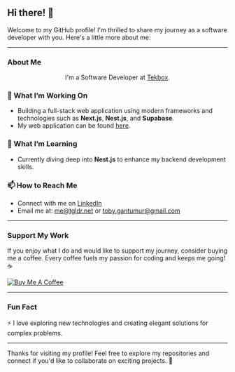 ## Hi there! 👋

Welcome to my GitHub profile! I'm thrilled to share my journey as a software developer with you. Here's a little more about me:

<hr />

### About Me

<div align="center">
  <p>I'm a Software Developer at <a href="https://www.tekbox.com.au/" target="_blank">Tekbox</a>.</p>
</div>

### 🔭 What I’m Working On
- Building a full-stack web application using modern frameworks and technologies such as **Next.js**, **Nest.js**, and **Supabase**.
- My web application can be found <u><a href="https://www.tgldr.net" target="_blank">here</a></u>.

### 🌱 What I’m Learning
- Currently diving deep into **Nest.js** to enhance my backend development skills.

### 📫 How to Reach Me
- Connect with me on [LinkedIn](https://www.linkedin.com/in/tobygan/)
- Email me at: [me@tgldr.net](mailto:me@tgldr.net) or [toby.gantumur@gmail.com](mailto:toby.gantumur@gmail.com)

<hr />

### Support My Work
If you enjoy what I do and would like to support my journey, consider buying me a coffee. Every coffee fuels my passion for coding and keeps me going! ☕

<a href="https://www.buymeacoffee.com/gtrtuugii" target="_blank">
  <img src="https://img.buymeacoffee.com/button-api/?text=Buy me a coffee&emoji=☕&slug=gtrtuugii&button_colour=FFDD00&font_colour=000000&font_family=Arial&outline_colour=000000&coffee_colour=ffffff" alt="Buy Me A Coffee" />
</a>

<hr />

### Fun Fact
⚡ I love exploring new technologies and creating elegant solutions for complex problems.

---

Thanks for visiting my profile! Feel free to explore my repositories and connect if you'd like to collaborate on exciting projects. 🚀
